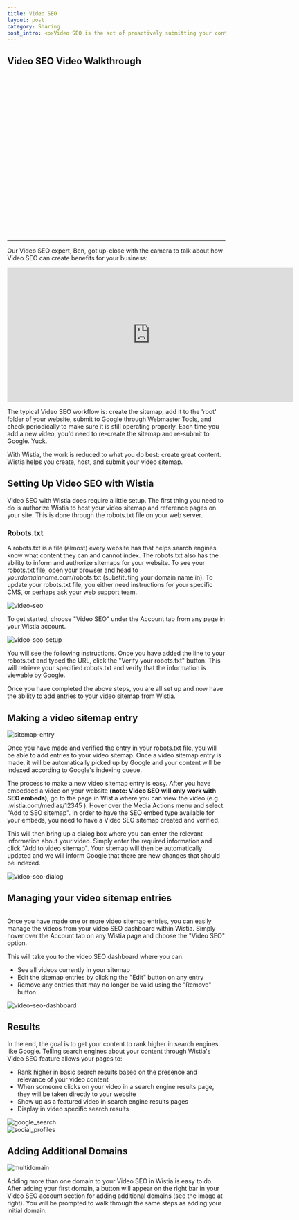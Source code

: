 ```yaml
---
title: Video SEO 
layout: post
category: Sharing
post_intro: <p>Video SEO is the act of proactively submitting your content, through what’s called a “Video Sitemap", so that it’s easier for Google and other search engines to find it.</p><p>Once your video sitemap is submitted your videos can:</p><ul><li>Appear inline in universal search results</li><li>Send people directly to your website when clicked on in search results</li><li>Boost overall placement for your page</li><li>Appear in video specific search results, like http://video.google.com</li></ul>
---
```


## Video SEO Video Walkthrough

<div id="the_video" class="video_embed">
<div id="wistia_38bcf1939d" class="wistia_embed" style="width:660px;height:371px;" data-video-width="660" data-video-height="371">&nbsp;</div>
<script charset="ISO-8859-1" src="http://fast.wistia.com/static/concat/E-v1.js"></script>
<script>
wistiaEmbed = Wistia.embed("38bcf1939d", {
  version: "v1",
  videoWidth: 660,
  videoHeight: 371,
  controlsVisibleOnLoad: true,
  playerColor: "aae3d8"
});
</script>

<script>
var url = window.location.href.toString();
var playInterval;
if (url.indexOf('hf') != -1)
{
    playInterval = setInterval(autoPlay, 100);
}
function autoPlay()
{
    try{
    wistiaEmbed.play();
    clearInterval(playInterval);
    } catch (e) {}
}
</script>
</div>

----

Our Video SEO expert, Ben, got up-close with the camera to talk about how Video SEO can create benefits for your business:

<div class="video_embed">
  <iframe src="http://fast.wistia.com/embed/iframe/b96bdea4c2?controlsVisibleOnLoad=true&playerColor=aae3d8&version=v1&videoHeight=310&videoWidth=660" allowtransparency="true" frameborder="0" scrolling="no" class="wistia_embed" name="wistia_embed" width="660" height="310"></iframe>
</div>

The typical Video SEO workflow is: create the sitemap, add it to the 'root' folder of your website, submit to Google through Webmaster Tools, and check periodically to make sure it is still operating properly.  Each time you add a new video, you'd need to re-create the sitemap and re-submit to Google. Yuck.

With Wistia, the work is reduced to what you do best: create great content.  Wistia helps you create, host, and submit your video sitemap.

## Setting Up Video SEO with Wistia

Video SEO with Wistia does require a little setup. The first thing you need to do is authorize Wistia to host your video sitemap and reference pages on your site. This is done through the robots.txt file on your web server. 
 
### Robots.txt

A robots.txt is a file (almost) every website has that helps search engines know what content they can and cannot index. The robots.txt also has the ability to inform and authorize sitemaps for your website.  To see your robots.txt file, open your browser and head to *yourdomainname*.com/robots.txt (substituting your domain name in).  To update your robots.txt file, you either need instructions for your specific CMS, or perhaps ask your web support team.

<div class="post_image float_right"><img src="/images/video-seo.png" alt="video-seo" /></div>

To get started, choose "Video SEO" under the Account tab from any page in your Wistia account.

<div class="post_image float_right"><img src="/images/video-seo-setup.png" alt="video-seo-setup" /></div>

You will see the following instructions.  Once you have added the line to your robots.txt and typed the URL, click the "Verify your robots.txt" button.  This will retrieve your specified robots.txt and verify that the information is viewable by Google.

Once you have completed the above steps, you are all set up and now have the ability to add entries to your video sitemap from Wistia.

## Making a video sitemap entry

<div class="post_image float_right"><img src="/images/sitemap-entry.png" alt="sitemap-entry" /></div>

Once you have made and verified the entry in your robots.txt file, you will be able to add entries to your video sitemap.  Once a video sitemap entry is made, it will be automatically picked up by Google and your content will be indexed according to Google's indexing queue.

The process to make a new video sitemap entry is easy.  After you have embedded a video on your website **(note: Video SEO will only work with SEO embeds)**, go to the page in Wistia where you can view the video (e.g. <youraccount>.wistia.com/medias/12345 ).  Hover over the Media Actions menu and select "Add to SEO sitemap".  In order to have the SEO embed type available for your embeds, you need to have a Video SEO sitemap created and verified.

This will then bring up a dialog box where you can enter the relevant information about your video.  Simply enter the required information and click "Add to video sitemap".  Your sitemap will then be automatically updated and we will inform Google that there are new changes that should be indexed.

<div class="post_image center"><img src="/images/video-seo-dialog.png" alt="video-seo-dialog" /></div>

## Managing your video sitemap entries

<div class="post_image float_right"><img src="/images/video-seo.png" alt="" /></div>

Once you have made one or more video sitemap entries, you can easily manage the videos from your video SEO dashboard within Wistia.  Simply hover over the Account tab on any Wistia page and choose the "Video SEO" option. 

This will take you to the video SEO dashboard where you can:

*  See all videos currently in your sitemap
*  Edit the sitemap entries by clicking the "Edit" button on any entry
*  Remove any entries that may no longer be valid using the "Remove" button

<div class="post_image center"><img src="/images/video-seo-dashboard.png" alt="video-seo-dashboard" /></div>

## Results

In the end, the goal is to get your content to rank higher in search engines like Google.  Telling search engines about your content through Wistia's Video SEO feature allows your pages to:

*  Rank higher in basic search results based on the presence and relevance of your video content 
*  When someone clicks on your video in a search engine results page, they will be taken directly to your website
*  Show up as a featured video in search engine results pages
*  Display in video specific search results

<div class="post_image center"><img src="/images/google_search.jpg" alt="google_search" /></div>


<div class="post_image center"><img src="/images/social_profiles.jpg" alt="social_profiles" /></div>

## Adding Additional Domains

<div class="post_image float_right"><img src="/images/multidomain.png" alt="multidomain" /></div>

Adding more than one domain to your Video SEO in Wistia is easy to do.  After adding your first domain, a button will appear on the right bar in your Video SEO account section for adding additional domains (see the image at right).  You will be prompted to walk through the same steps as adding your initial domain.
 
